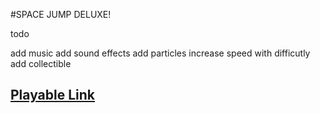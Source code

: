#SPACE JUMP DELUXE!

todo 

add music 
add sound effects
add particles
increase speed with difficutly
add collectible

## [Playable Link]()

